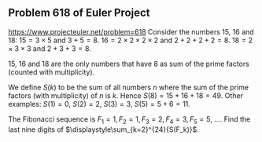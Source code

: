 ## Problem 618 of Euler Project 
https://www.projecteuler.net/problem=618
Consider the numbers 15, 16 and 18:
$15=3\times 5$ and $3+5=8$.
$16 = 2\times 2\times 2\times 2$ and $2+2+2+2=8$.
$18 = 2\times 3\times 3$ and $2+3+3=8$. 

15, 16 and 18 are the only numbers that have 8 as sum of the prime factors (counted with multiplicity).

We define $S(k)$ to be the sum of all numbers $n$ where the sum of the prime factors (with multiplicity)  of $n$ is $k$.
Hence $S(8) = 15+16+18 = 49$.
Other examples: $S(1) = 0$, $S(2) = 2$, $S(3) = 3$, $S(5) = 5 + 6 = 11$.

The Fibonacci sequence is $F_1 = 1, F_2 = 1, F_3 = 2, F_4 = 3, F_5 = 5$, ....
Find the last nine digits of $\displaystyle\sum_{k=2}^{24}{S(F_k)}$.